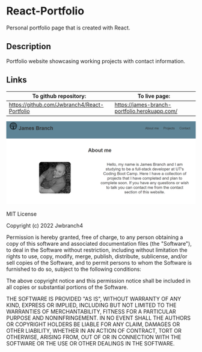 # React-Portfolio

Personal portfolio page that is created with React.

## Description

Portfolio website showcasing working projects with contact information.

## Links

| To github repository:                        | To live page:                                 |
| -------------------------------------------- | --------------------------------------------- |
| https://github.com/Jwbranch4/React-Portfolio | https://james-branch-portfolio.herokuapp.com/ |

![screenshot](src/assets/images/screenshotPortfolio.png)

MIT License

Copyright (c) 2022 Jwbranch4

Permission is hereby granted, free of charge, to any person obtaining a copy
of this software and associated documentation files (the "Software"), to deal
in the Software without restriction, including without limitation the rights
to use, copy, modify, merge, publish, distribute, sublicense, and/or sell
copies of the Software, and to permit persons to whom the Software is
furnished to do so, subject to the following conditions:

The above copyright notice and this permission notice shall be included in all
copies or substantial portions of the Software.

THE SOFTWARE IS PROVIDED "AS IS", WITHOUT WARRANTY OF ANY KIND, EXPRESS OR
IMPLIED, INCLUDING BUT NOT LIMITED TO THE WARRANTIES OF MERCHANTABILITY,
FITNESS FOR A PARTICULAR PURPOSE AND NONINFRINGEMENT. IN NO EVENT SHALL THE
AUTHORS OR COPYRIGHT HOLDERS BE LIABLE FOR ANY CLAIM, DAMAGES OR OTHER
LIABILITY, WHETHER IN AN ACTION OF CONTRACT, TORT OR OTHERWISE, ARISING FROM,
OUT OF OR IN CONNECTION WITH THE SOFTWARE OR THE USE OR OTHER DEALINGS IN THE
SOFTWARE.
